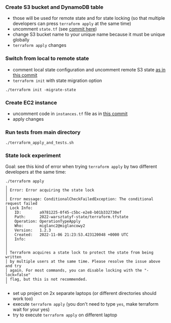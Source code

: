 
### Create S3 bucket and DynamoDB table
- those will be used for remote state and for state locking (so that multiple developers can press `terraform apply` at the same time)
- uncomment `state.tf` (see [commit here](https://github.com/kmotrebski/warsztaty-iac/commit/18c0771e189f35eadecd6b8ac1b9d3d339b1baff))
- change S3 bucket name to your unique name because it must be unique globally
- `terraform apply` changes

### Switch from local to remote state
- comment local state configuration and uncomment remote S3 state [as in this commit](https://github.com/kmotrebski/warsztaty-iac/commit/5fc0f537e1eebda23c7c24285b993d506638d945)
- `terraform init` with state migration option
```
./terraform init -migrate-state
```

### Create EC2 instance
- uncomment code in `instances.tf` file as in [this commit](https://github.com/kmotrebski/warsztaty-iac/commit/69b3bdafd7eb302b61382c7536495792c2564017)
- apply changes
### Run tests from main directory
```
./terraform_apply_and_tests.sh
```

### State lock experiment

Goal: see this kind of error when trying `terraform apply` by two different developers at the same time:
```
./terraform apply
╷
│ Error: Error acquiring the state lock
│ 
│ Error message: ConditionalCheckFailedException: The conditional request failed
│ Lock Info:
│   ID:        a9781225-0f45-c5bc-e2e8-b01b332730ef
│   Path:      2022-warsztatyf-state/terraform.tfstate
│   Operation: OperationTypeApply
│   Who:       miglanc2@miglancowy2
│   Version:   1.2.3
│   Created:   2022-11-06 21:23:53.423120048 +0000 UTC
│   Info:      
│ 
│ 
│ Terraform acquires a state lock to protect the state from being written
│ by multiple users at the same time. Please resolve the issue above and try
│ again. For most commands, you can disable locking with the "-lock=false"
│ flag, but this is not recommended.
╵
```

- set up project on 2x separate laptops (or different directories should work too)
- execute `terraform apply` (you don't need to type `yes`, make terraform wait for your yes)
- try to execute `terraform apply` on different laptop
